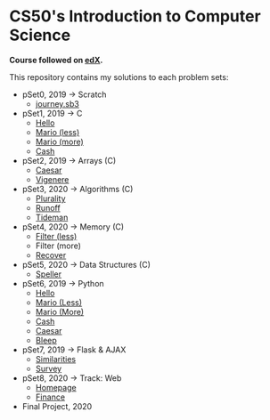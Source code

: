 # CS50's Introduction to Computer Science

**Course followed on [edX](https://www.edx.org/course/cs50s-introduction-to-computer-science).**

This repository contains my solutions to each problem sets:

- pSet0, 2019 → Scratch
    - [journey.sb3](./pSet0/journey.sb3)
- pSet1, 2019 → C
    - [Hello](./pSet1/hello/)
    - [Mario (less)](./pSet1/mario/less/)
    - [Mario (more)](./pSet1/mario/more/)
    - [Cash](./pSet1/cash/)
- pSet2, 2019 → Arrays (C)
    - [Caesar](./pSet2/caesar/)
    - [Vigenere](./pSet2/vigenere/)
- pSet3, 2020 → Algorithms (C)
    - [Plurality](./pSet3/plurality/)
    - [Runoff](./pSet3/runoff/)
    - [Tideman](./pSet3/tideman/)
- pSet4, 2020 → Memory (C)
    - [Filter (less)](./pSet4/filter/less/)
    - Filter (more)
    - [Recover](./pSet4/recover/)
- pSet5, 2020 → Data Structures (C)
    - [Speller](./pSet5/speller/)
- pSet6, 2019 → Python
    - [Hello](./pSet6/hello/)
    - [Mario (Less)](./pSet6/mario/less/)
    - [Mario (More)](./pSet6/mario/more/)
    - [Cash](./pSet6/cash/)
    - [Caesar](./pSet6/caesar/)
    - [Bleep](./pSet6/bleep/)
- pSet7, 2019 → Flask & AJAX
    - [Similarities](./pSet7/similarities/)
    - [Survey](./pSet7/survey/)
- pSet8, 2020 → Track: Web
    - [Homepage](./pSet8/homepage/)
    - [Finance](./pSet8/finance/)
- Final Project, 2020
